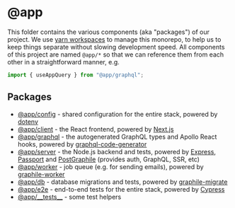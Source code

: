 # @app

This folder contains the various components (aka "packages") of our project. We
use [yarn workspaces](https://yarnpkg.com/lang/en/docs/workspaces/) to manage
this monorepo, to help us to keep things separate without slowing development
speed. All components of this project are named `@app/*` so that we can
reference them from each other in a straightforward manner, e.g.

```ts
import { useAppQuery } from "@app/graphql";
```

## Packages

- [@app/config](./config/README.md) - shared configuration for the entire stack,
  powered by [dotenv](https://github.com/motdotla/dotenv)
- [@app/client](./client/README.md) - the React frontend, powered by
  [Next.js](https://nextjs.org/)
- [@app/graphql](./graphql/README.md) - the autogenerated GraphQL types and
  Apollo React hooks, powered by
  [graphql-code-generator](https://github.com/dotansimha/graphql-code-generator)
- [@app/server](./server/README.md) - the Node.js backend and tests, powered by
  [Express](https://expressjs.com/), [Passport](http://www.passportjs.org/) and
  [PostGraphile](https://www.graphile.org/postgraphile/) (provides auth,
  GraphQL, SSR, etc)
- [@app/worker](./worker/README.md) - job queue (e.g. for sending emails),
  powered by [graphile-worker](https://github.com/graphile/worker)
- [@app/db](./db/README.md) - database migrations and tests, powered by
  [graphile-migrate](https://github.com/graphile/migrate)
- [@app/e2e](./e2e/README.md) - end-to-end tests for the entire stack, powered
  by [Cypress](https://www.cypress.io/)
- [@app/\_\_tests\_\_](./__tests__/README.md) - some test helpers
